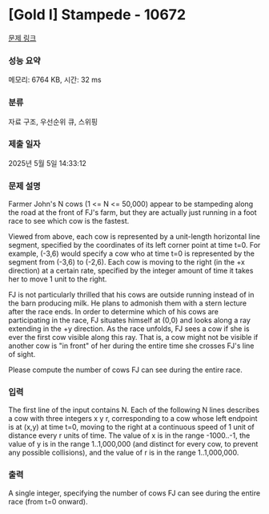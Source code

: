 # [Gold I] Stampede - 10672 

[문제 링크](https://www.acmicpc.net/problem/10672) 

### 성능 요약

메모리: 6764 KB, 시간: 32 ms

### 분류

자료 구조, 우선순위 큐, 스위핑

### 제출 일자

2025년 5월 5일 14:33:12

### 문제 설명

<p>Farmer John's N cows (1 <= N <= 50,000) appear to be stampeding along the road at the front of FJ's farm, but they are actually just running in a foot race to see which cow is the fastest.</p>

<p>Viewed from above, each cow is represented by a unit-length horizontal line segment, specified by the coordinates of its left corner point at time t=0.  For example, (-3,6) would specify a cow who at time t=0 is represented by the segment from (-3,6) to (-2,6).  Each cow is moving to the right (in the +x direction) at a certain rate, specified by the integer amount of time it takes her to move 1 unit to the right.</p>

<p>FJ is not particularly thrilled that his cows are outside running instead of in the barn producing milk.  He plans to admonish them with a stern lecture after the race ends.  In order to determine which of his cows are participating in the race, FJ situates himself at (0,0) and looks along a ray extending in the +y direction.  As the race unfolds, FJ sees a cow if she is ever the first cow visible along this ray.  That is, a cow might not be visible if another cow is "in front" of her during the entire time she crosses FJ's line of sight.</p>

<p>Please compute the number of cows FJ can see during the entire race.</p>

### 입력 

 <p>The first line of the input contains N.  Each of the following N lines describes a cow with three integers x y r, corresponding to a cow whose left endpoint is at (x,y) at time t=0, moving to the right at a continuous speed of 1 unit of distance every r units of time.  The value of x is in the range -1000..-1, the value of y is in the range 1..1,000,000 (and distinct for every cow, to prevent any possible collisions), and the value of r is in the range 1..1,000,000.</p>

### 출력 

 <p>A single integer, specifying the number of cows FJ can see during the entire race (from t=0 onward).</p>

